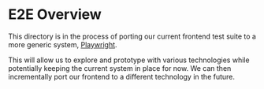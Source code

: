 # E2E Overview

This directory is in the process of porting our current frontend test suite to a more generic system, [Playwright](https://playwright.dev/).

This will allow us to explore and prototype with various technologies while potentially keeping the current system in place for now. We can then incrementally port our frontend to a different technology in the future.
